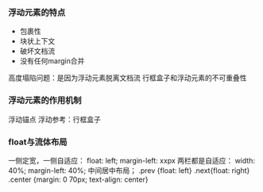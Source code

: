 ### 浮动元素的特点

* 包裹性
* 块状上下文
* 破坏文档流
* 没有任何margin合并

高度塌陷问题：是因为浮动元素脱离文档流
行框盒子和浮动元素的不可重叠性

### 浮动元素的作用机制
浮动锚点
浮动参考：行框盒子

### float与流体布局
一侧定宽，一侧自适应： float: left; margin-left: xxpx
两栏都是自适应： width: 40%; margin-left: 40%;
中间居中布局； .prev {float: left} .next{float: right} .center {margin: 0 70px; text-align: center}
